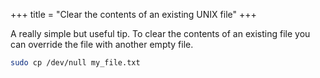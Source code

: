 +++
title = "Clear the contents of an existing UNIX file"
+++

A really simple but useful tip. To clear the contents of an existing file you can override the file with another empty file.

```sh
sudo cp /dev/null my_file.txt
```
